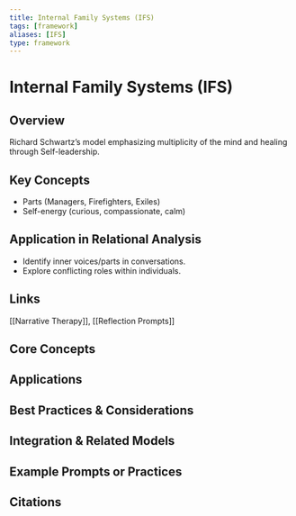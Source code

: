 ```yaml
---
title: Internal Family Systems (IFS)
tags: [framework]
aliases: [IFS]
type: framework
---
```


<!-- @format -->

# Internal Family Systems (IFS)

## Overview

Richard Schwartz’s model emphasizing multiplicity of the mind and healing through Self-leadership.

## Key Concepts

- Parts (Managers, Firefighters, Exiles)
- Self-energy (curious, compassionate, calm)

## Application in Relational Analysis

- Identify inner voices/parts in conversations.
- Explore conflicting roles within individuals.

## Links

[[Narrative Therapy]], [[Reflection Prompts]]

## Core Concepts

## Applications

## Best Practices & Considerations

## Integration & Related Models

## Example Prompts or Practices

## Citations
